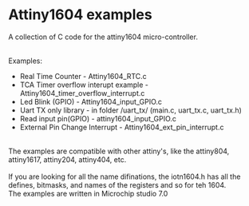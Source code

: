 # Attiny1604 examples<br />
A collection of C code for the attiny1604 micro-controller. <br />
<br />
<p>Examples:</p>
<ul>
<li>Real Time Counter - Attiny1604_RTC.c </li>
<li>TCA Timer overflow interupt example - Attiny1604_timer_overflow_interrupt.c</li>
<li>Led Blink (GPIO) - Attiny1604_input_GPIO.c </li>
<li>Uart TX only library - in folder  /uart_tx/ (main.c, uart_tx.c, uart_tx.h) </li>
<li>Read input pin(GPIO) - attiny1604_input_GPIO.c </li>
<li>External Pin Change Interrupt - Attiny1604_ext_pin_interrupt.c </li>
</ul>
<br />
The examples are compatible with other attiny's, like the attiny804, attiny1617, attiny204, attiny404, etc.<br />
<br />
If you are looking for all the name difinations, the iotn1604.h has all the defines, bitmasks, and names of the registers and so for teh 1604. <br />
The examples are written in Microchip studio 7.0 <br />

